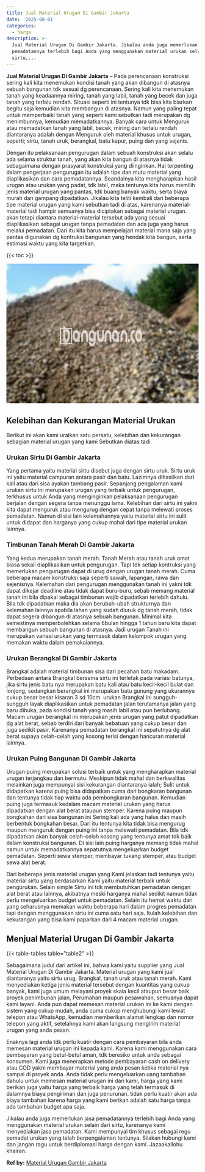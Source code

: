 ```yaml
---
title: Jual Material Urugan Di Gambir Jakarta
date: '2025-08-01'
categories:
  - harga
description: >-
  Jual Material Urugan Di Gambir Jakarta. Jikalau anda juga memerlukan jasa
  pemadatannya terlebih bagi Anda yang menggunakan material urukan selain dari
  sirtu,...
---
```


**Jual Material Urugan Di Gambir Jakarta** – Pada perencanaan konstruksi sering kali kita menemukan kondisi tanah yang akan dibangun di atasnya sebuah bangunan tdk sesuai dg perencanaan. Sering kali kita menemukan tanah yang keadaannya miring, tanah yang labil, tanah yang becek dan juga tanah yang terlalu rendah. Situasi seperti ini tentunya tdk bisa kita biarkan begitu saja kemudian kita membangun di atasnya. Namun yang paling tepat untuk memperbaiki tanah yang seperti kami sebutkan tadi merupakan dg menimbunnya, kemudian memadatkannya. Banyak cara untuk Menguruk atau memadatkan tanah yang labil, becek, miring dan terlalu rendah diantaranya adalah dengan Menguruk oleh material khusus untuk urugan, seperti; sirtu, tanah uruk, berangkal, batu kapur, puing dan yang sejenis.

Dengan itu pelaksanaan pengurugan dalam sebuah konstruksi akan selalu ada selama struktur tanah, yang akan kita bangun di atasnya tidak sebagaimana dengan prasyarat konstruksi yang diinginkan. Hal terpenting dalam pengerjaan pengurugan itu adalah tipe dan mutu material yang diaplikasikan dan cara pemadatannya. Seandainya kita mengharapkan hasil urugan atau urukan yang padat, tdk labil, maka tentunya kita harus memilih jenis material urugan yang pantas, tdk buang banyak waktu, serta biaya murah dan gampang dipadatkan. Jikalau kita teliti kembali dari beberapa tipe material urugan yang kami sebutkan tadi di atas, karenanya material-material tadi hampir semuanya bisa diciptakan sebagai material urugan. akan tetapi diantara material-material tersebut ada yang sesuai diaplikasikan sebagai urugan tanpa pemadatan dan ada juga yang harus melalui pemadatan. Dari itu kita harus mempelajari material mana saja yang pantas digunakan dg kontruksi bangunan yang hendak kita bangun, serta estimasi waktu yang kita targetkan.

{{< toc >}}

![Jual Material Urugan Di Gambir Jakarta](/images/jual-urugan-44.png)

## Kelebihan dan Kekurangan Material Urukan

Berikut ini akan kami uraikan satu persatu, kelebihan dan kekurangan sebagian material urugan yang kami Sebutkan diatas tadi.

### Urukan Sirtu Di Gambir Jakarta

Yang pertama yaitu material sirtu disebut juga dengan sirtu uruk. Sirtu uruk ini yaitu material campuran antara pasir dan batu. Lazimnya dihasilkan dari kali atau dari sisa ayakan tambang pasir. Sepanjang pengalaman kami urukan sirtu ini merupakan urugan yang terbaik untuk pengurugan, terkhusus untuk Anda yang menginginkan pelaksanaan pengurugan berjalan dengan segera tanpa menunggu lama. Kelebihan dari sirtu ini yakni kita dapat menguruk atau mengurug dengan cepat tanpa melewati proses pemadatan. Namun di sisi lain kelemahannya yaitu material sirtu ini sulit untuk didapat dan harganya yang cukup mahal dari tipe material urukan lainnya.

### Timbunan Tanah Merah Di Gambir Jakarta

Yang kedua merupakan tanah merah. Tanah Merah atau tanah uruk amat biasa sekali diaplikasikan untuk pengurugan. Tapi tdk setiap kontruksi yang memerlukan pengurugan dapat di urug dengan urugan tanah merah. Cuma beberapa macam konstruksi saja seperti sawah, lapangan, rawa dan sejenisnya. Kelemahan dari pengurugan menggunakan tanah ini yakni tdk dapat dikejar deadline atau tidak dapat buru-buru, sebab memang material tanah ini bila dipakai sebagai timbunan wajib dipadatkan terlebih dahulu. Bila tdk dipadatkan maka dia akan berubah-ubah strukturnya dan kelemahan lainnya apabila lahan yang sudah diuruk dg tanah merah, tidak dapat segera dibangun di atasnya sebuah bangunan. Minimal kita semestinya memperbolehkan selama 6bulan hingga 1 tahun baru kita dapat membangun sebuah bangunan di atasnya. Jadi urugan Tanah ini merupakan variasi urukan yang termasuk dalam kelompok urugan yang memakan waktu dalam pemakaiannya.

### Urukan Berangkal Di Gambir Jakarta

Brangkal adalah material timbunan sisa dari pecahan batu makadam. Perbedaan antara Brangkal bersama sirtu ini terletak pada variasi batunya, jika sirtu jenis batu nya merupakan batu kali atau batu kecil-kecil bulat dan lonjong, sedangkan berangkal ini merupakan batu gunung yang ukurannya cukup besar besar kisaran 3 sd 10cm. urukan Brangkal ini sungguh-sungguh layak diaplikasikan untuk pemadatan jalan terutamanya jalan yang baru dibuka, pada kondisi tanah yang masih labil atau pun berlubang. Macam urugan berangkal ini merupakan jenis urugan yang patut dipadatkan dg alat berat, sebab terdiri dari banyak bebatuan yang cukup besar dan juga sedikit pasir. Karenanya pemadatan berangkal ini sepatutnya dg alat berat supaya celah-celah yang kosong terisi dengan hancuran material lainnya.

### Urukan Puing Bangunan Di Gambir Jakarta

Urugan puing merupakan solusi terbaik untuk yang mengharapkan material urugan terjangkau dan bermutu. Meskipun tidak mahal dan berkwalitas melainkan juga mempunyai sisi kekurangan diantaranya ialah; Sulit untuk didapatkan karena puing bisa didapatkan cuma dari bongkaran bangunan dan tentunya tidak tiap waktu ada pembongkaran bangunan. Kemudian puing juga termasuk kedalam macam material urukan yang harus dipadatkan dengan alat berat ataupun stemper. Karena puing maupun bongkahan dari sisa bangunan ini Sering kali ada yang halus dan masih berbentuk bongkahan besar. Dari itu tentunya kita tidak bisa mengurug maupun menguruk dengan puing ini tanpa melewati pemadatan. Bila tdk dipadatkan akan banyak celah-celah kosong yang tentunya amat tdk baik dalam konstruksi bangunan. Di sisi lain puing harganya memang tidak mahal namun untuk memadatkannya sepatutnya mengeluarkan budget pemadatan. Seperti sewa stemper, membayar tukang stemper, atau budget sewa alat berat.

Dari beberapa jenis material urugan yang Kami jelaskan tadi tentunya yaitu material sirtu yang berdasarkan Kami yaitu material terbaik untuk pengurukan. Selain simple Sirtu ini tdk membutuhkan pemadatan dengan alat berat atau lainnya, akibatnya meski harganya mahal sedikit namun tidak perlu mengeluarkan budget untuk pemadatan. Selain itu hemat waktu dari yang seharusnya memakan waktu beberapa hari dalam progres pemadatan tapi dengan menggunakan sirtu ini cuma satu hari saja. Itulah kelebihan dan kekurangan yang bisa kami paparkan dari 4 macam material urugan.

## Menjual Material Urugan Di Gambir Jakarta

{{< table-tables table="table2" >}}

Sebagaimana judul dari artikel ini, bahwa kami yaitu supplier yang Jual Material Urugan Di Gambir Jakarta. Material urugan yang kami jual diantaranya yaitu sirtu urug, Brangkal, tanah uruk atau tanah merah. Kami menyediakan ketiga jenis material tersebut dengan kuantitas yang cukup banyak, kami juga umum melayani proyek skala kecil ataupun besar baik proyek penimbunan jalan, Perumahan maupun pesawahan, semuanya dapat kami layani. Anda pun dapat memesan material urukan ini ke kami dengan sistem yang cukup mudah, anda cuma cukup menghubungi kami lewat telepon atau WhatsApp, kemudian memberikan alamat lengkap dan nomor telepon yang aktif, setelahnya kami akan langsung mengirim material urugan yang anda pesan.

Enaknya lagi anda tdk perlu kuatir dengan cara pembayaran bila anda memesan material urugan ini kepada kami. Karena kami menggunakan cara pembayaran yang betul-betul aman, tdk beresiko untuk anda sebagai konsumen. Kami juga menerapkan metode pembayaran cash on delivery atau COD yakni membayar material yang anda pesan ketika material nya sampai di proyek anda. Anda tidak perlu mengeluarkan uang tambahan dahulu untuk memesan material urugan ini dari kami, harga yang kami berikan juga yaitu harga yang terbaik harga yang telah termasuk di dalamnya biaya pengiriman dan juga penurunan. tidak perlu kuatir akan ada biaya tambahan karena harga yang kami berikan adalah satu harga tanpa ada tambahan budget apa saja.

Jikalau anda juga memerlukan jasa pemadatannya terlebih bagi Anda yang menggunakan material urukan selain dari sirtu, karenanya kami menyediakan jasa pemadatan. Kami mempunyai tim khusus sebagai regu pemadat urukan yang telah berpengalaman tentunya. Silakan hubungi kami dan jangan ragu untuk berdiplomasi harga dengan kami. Jazaakallohu khairan.

**Ref by:** [Material Urugan Gambir Jakarta](https://id.wikipedia.org/wiki/Material)

